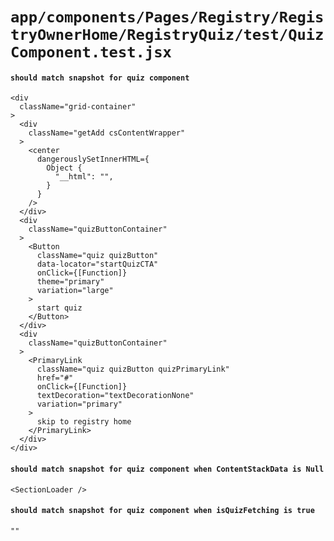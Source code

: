 # `app/components/Pages/Registry/RegistryOwnerHome/RegistryQuiz/test/QuizComponent.test.jsx`

#### `should match snapshot for quiz component`

```
<div
  className="grid-container"
>
  <div
    className="getAdd csContentWrapper"
  >
    <center
      dangerouslySetInnerHTML={
        Object {
          "__html": "",
        }
      }
    />
  </div>
  <div
    className="quizButtonContainer"
  >
    <Button
      className="quiz quizButton"
      data-locator="startQuizCTA"
      onClick={[Function]}
      theme="primary"
      variation="large"
    >
      start quiz
    </Button>
  </div>
  <div
    className="quizButtonContainer"
  >
    <PrimaryLink
      className="quiz quizButton quizPrimaryLink"
      href="#"
      onClick={[Function]}
      textDecoration="textDecorationNone"
      variation="primary"
    >
      skip to registry home
    </PrimaryLink>
  </div>
</div>
```

#### `should match snapshot for quiz component when ContentStackData is Null`

```
<SectionLoader />
```

#### `should match snapshot for quiz component when isQuizFetching is true`

```
""
```

